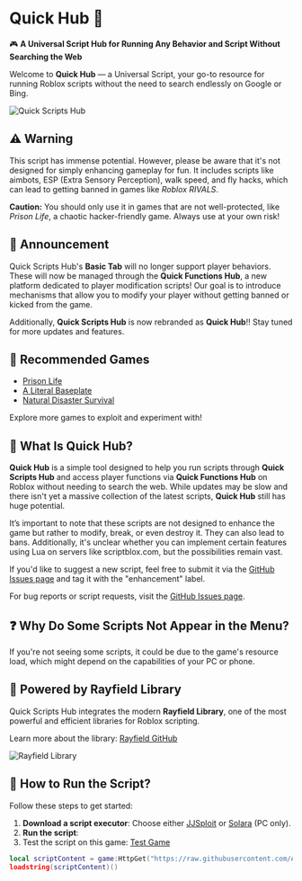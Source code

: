 # Quick Hub 📌

🎮 **A Universal Script Hub for Running Any Behavior and Script Without Searching the Web**

Welcome to **Quick Hub** — a Universal Script, your go-to resource for running Roblox scripts without the need to search endlessly on Google or Bing.

![Quick Scripts Hub](https://raw.githubusercontent.com/AndresDev859674/Quick-Scripts-Hub-V2/refs/heads/main/game.png)

## ⚠️ Warning

This script has immense potential. However, please be aware that it's not designed for simply enhancing gameplay for fun. It includes scripts like aimbots, ESP (Extra Sensory Perception), walk speed, and fly hacks, which can lead to getting banned in games like *Roblox RIVALS*.

**Caution:** You should only use it in games that are not well-protected, like *Prison Life*, a chaotic hacker-friendly game. Always use at your own risk!

## 👀 Announcement

Quick Scripts Hub's **Basic Tab** will no longer support player behaviors. These will now be managed through the **Quick Functions Hub**, a new platform dedicated to player modification scripts! Our goal is to introduce mechanisms that allow you to modify your player without getting banned or kicked from the game.

Additionally, **Quick Scripts Hub** is now rebranded as **Quick Hub**!! Stay tuned for more updates and features.

## 🚀 Recommended Games

- [Prison Life](https://www.roblox.com/es/games/155615604/Prison-Life)
- [A Literal Baseplate](https://www.roblox.com/es/games/4483381587/a-literal-baseplate)
- [Natural Disaster Survival](https://www.roblox.com/es/games/189707/Natural-Disaster-Survival)

Explore more games to exploit and experiment with!

## 🤔 What Is Quick Hub?

**Quick Hub** is a simple tool designed to help you run scripts through **Quick Scripts Hub** and access player functions via **Quick Functions Hub** on Roblox without needing to search the web. While updates may be slow and there isn't yet a massive collection of the latest scripts, **Quick Hub** still has huge potential. 

It’s important to note that these scripts are not designed to enhance the game but rather to modify, break, or even destroy it. They can also lead to bans. Additionally, it's unclear whether you can implement certain features using Lua on servers like scriptblox.com, but the possibilities remain vast.

If you'd like to suggest a new script, feel free to submit it via the [GitHub Issues page](https://github.com/AndresDev859674/Quick-Hub/issues) and tag it with the "enhancement" label.

For bug reports or script requests, visit the [GitHub Issues page](https://github.com/AndresDev859674/Quick-Scripts-Hub-V2).

## ❓ Why Do Some Scripts Not Appear in the Menu?

If you're not seeing some scripts, it could be due to the game's resource load, which might depend on the capabilities of your PC or phone.

## 🔧 Powered by Rayfield Library

Quick Scripts Hub integrates the modern **Rayfield Library**, one of the most powerful and efficient libraries for Roblox scripting.

Learn more about the library: [Rayfield GitHub](https://github.com/SiriusSoftwareLtd/Rayfield/tree/main)

![Rayfield Library](https://user-images.githubusercontent.com/77512805/197843157-3485a6e4-7b18-4372-8277-f3a2e7bd0317.png)

## 🚀 How to Run the Script?

Follow these steps to get started:

1. **Download a script executor**: Choose either [JJSploit](https://www.jjsploit.com) or [Solara](https://www.solara.io) (PC only).
2. **Run the script**:
3. Test the script on this game: [Test Game](https://www.roblox.com/es/games/4483381587/a-literal-baseplate)

```lua
local scriptContent = game:HttpGet("https://raw.githubusercontent.com/AndresDev859674/Quick-Hub/main/execute.lua")
loadstring(scriptContent)()
